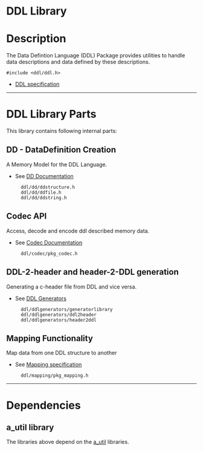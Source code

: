 <!---
Copyright @ 2021 VW Group. All rights reserved.
 
     This Source Code Form is subject to the terms of the Mozilla
     Public License, v. 2.0. If a copy of the MPL was not distributed
     with this file, You can obtain one at https://mozilla.org/MPL/2.0/.
 
If it is not possible or desirable to put the notice in a particular file, then
You may include the notice in a location (such as a LICENSE file in a
relevant directory) where a recipient would be likely to look for such a notice.
 
You may add additional accurate notices of copyright ownership.
-->

# DDL Library

# Description

The Data Defintion Language (DDL) Package provides utilities to handle data descriptions and data defined by these descriptions.

    #include <ddl/ddl.h>

* [DDL specification](doc/extern/ddl/ddl_specification.md)




_____________________

# DDL Library Parts

This library contains following internal parts:

## DD - DataDefinition Creation

A Memory Model for the DDL Language.

* See [DD Documentation](doc/extern/ddl/dd.md)

        ddl/dd/ddstructure.h
        ddl/dd/ddfile.h
        ddl/dd/ddstring.h



## Codec API

Access, decode and encode ddl described memory data.

* See [Codec Documentation](doc/extern/ddl/codec.md)

        ddl/codec/pkg_codec.h


## DDL-2-header and header-2-DDL generation

Generating a c-header file from DDL and vice versa.

* See [DDL Generators](doc/extern/ddl/ddl_generators.md)

        ddl/ddlgenerators/generatorlibrary
        ddl/ddlgenerators/ddl2header
        ddl/ddlgenerators/header2ddl

## Mapping Functionality

Map data from one DDL structure to another

* See [Mapping specification](doc/extern/ddl/mapping_specification.md)

        ddl/mapping/pkg_mapping.h

________________________

# Dependencies

## a_util library

The libraries above depend on the [a_util](a_util.md) libraries.
